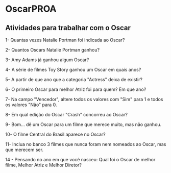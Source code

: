 # OscarPROA

## Atividades para trabalhar com o Oscar
1- Quantas vezes Natalie Portman foi indicada ao Oscar?

2- Quantos Oscars Natalie Portman ganhou?

3- Amy Adams já ganhou algum Oscar?

4- A série de filmes Toy Story ganhou um Oscar em quais anos?

5- A partir de que ano que a categoria "Actress" deixa de existir? 

6- O primeiro Oscar para melhor Atriz foi para quem? Em que ano?

7- Na campo "Vencedor", altere todos os valores com "Sim" para 1 e todos os valores "Não" para 0.

8- Em qual edição do Oscar "Crash" concorreu ao Oscar?

9- Bom... dê um Oscar para um filme que merece muito, mas não ganhou.

10- O filme Central do Brasil aparece no Oscar?

11- Inclua no banco 3 filmes que nunca foram nem nomeados ao Oscar, mas que merecem ser. 

14 - Pensando no ano em que você nasceu: Qual foi o Oscar de melhor filme, Melhor Atriz e Melhor Diretor?
